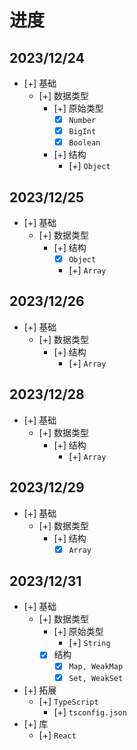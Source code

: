 # 进度

## 2023/12/24
- [+] 基础
  - [+] 数据类型
    - [+] 原始类型
      - [x] `Number`
      - [x] `BigInt`
      - [x] `Boolean`
    - [+] 结构
      - [+] `Object`

## 2023/12/25
- [+] 基础
  - [+] 数据类型
    - [+] 结构
      - [x] `Object`
      - [+] `Array`

## 2023/12/26
- [+] 基础
  - [+] 数据类型
    - [+] 结构
      - [+] `Array`

## 2023/12/28
- [+] 基础
  - [+] 数据类型
    - [+] 结构
      - [+] `Array`


## 2023/12/29
- [+] 基础
  - [+] 数据类型
    - [+] 结构
      - [x] `Array`

## 2023/12/31
- [+] 基础
  - [+] 数据类型
    - [+] 原始类型
      - [+] `String`
    - [x] 结构
      - [x] `Map, WeakMap`
      - [x] `Set, WeakSet`
- [+] 拓展
  - [+] `TypeScript`
    - [+] `tsconfig.json`
- [+] 库
  - [+] `React`